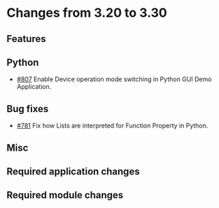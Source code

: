 # Changes from 3.20 to 3.30

## Features



## Python

- [#807](https://github.com/openDAQ/openDAQ/pull/807) Enable Device operation mode switching in Python GUI Demo Application.

## Bug fixes

- [#781](https://github.com/openDAQ/openDAQ/pull/781) Fix how Lists are interpreted for Function Property in Python.

## Misc



## Required application changes



## Required module changes


